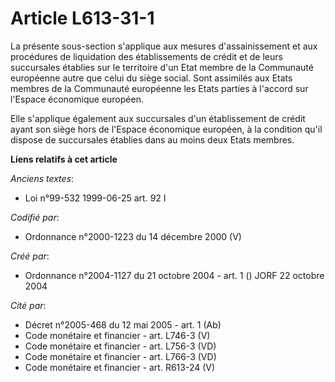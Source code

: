 # Article L613-31-1

La présente sous-section s'applique aux mesures d'assainissement et aux procédures de liquidation des établissements de
crédit et de leurs succursales établies sur le territoire d'un Etat membre de la Communauté européenne autre que celui du
siège social. Sont assimilés aux Etats membres de la Communauté européenne les Etats parties à l'accord sur l'Espace
économique européen.

Elle s'applique également aux succursales d'un établissement de crédit ayant son siège hors de l'Espace économique européen,
à la condition qu'il dispose de succursales établies dans au moins deux Etats membres.

**Liens relatifs à cet article**

_Anciens textes_:

  - Loi n°99-532 1999-06-25 art. 92 I

_Codifié par_:

  - Ordonnance n°2000-1223 du 14 décembre 2000 (V)

_Créé par_:

  - Ordonnance n°2004-1127 du 21 octobre 2004 - art. 1 () JORF 22 octobre 2004

_Cité par_:

  - Décret n°2005-468 du 12 mai 2005 - art. 1 (Ab)
  - Code monétaire et financier - art. L746-3 (V)
  - Code monétaire et financier - art. L756-3 (VD)
  - Code monétaire et financier - art. L766-3 (VD)
  - Code monétaire et financier - art. R613-24 (V)
